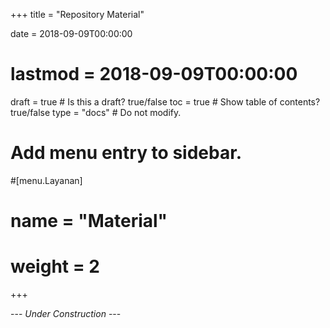 +++
title = "Repository Material"

date = 2018-09-09T00:00:00
# lastmod = 2018-09-09T00:00:00

draft = true  # Is this a draft? true/false
toc = true  # Show table of contents? true/false
type = "docs"  # Do not modify.

# Add menu entry to sidebar.
#[menu.Layanan]
#  name = "Material"
#  weight = 2
+++

<!-- #### Contoh Repository Material:

* {{% staticref "files/AstroImageJ_User_Guide.pdf" "newtab" %}}Manual penggunaan `AstroImageJ`{{% /staticref %}}:  `AstroImageJ` biasa digunakan untuk reduksi data dan melakukan fotometri bukaan maupun PSF.
* {{% staticref "files/draft-riset-2018.pdf" "newtab" %}}Draft penelitian 2018 oleh Agus Triono P.J.{{% /staticref %}}
* {{% staticref "files/lightcurve-photometry-and-analysis.pdf" "newtab" %}}Buku elektronik (*e-book*) `Lightcurve Photometry and Analysis`{{% /staticref %}} -->

--- *Under Construction* ---